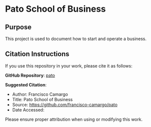 # Pato School of Business

## Purpose

This project is used to document how to start and operate a business.

## Citation Instructions

If you use this repository in your work, please cite it as follows:

**GitHub Repository**: [pato](https://github.com/francisco-camargo/pato)

**Suggested Citation**:

* Author: Francisco Camargo
* Title: Pato School of Business
* Source: <https://github.com/francisco-camargo/pato>
* Date Accessed:

Please ensure proper attribution when using or modifying this work.
